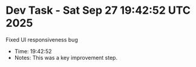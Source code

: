 # Dev Task - Sat Sep 27 19:42:52 UTC 2025
Fixed UI responsiveness bug
- Time: 19:42:52
- Notes: This was a key improvement step.
